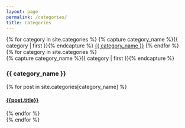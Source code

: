 ```yaml
---
layout: page
permalink: /categories/
title: Categories
---
```


<div>
  <span class="all-categories">
  {% for category in site.categories %}
    {% capture category_name %}{{ category | first }}{% endcapture %}
    <a href="{{site.baseurl}}/categories/#{{category_name|slugize}}">{{ category_name }}</a>
  {% endfor %}
  </span>
</div>

<div id="archives">
  {% for category in site.categories %}
    <div class="archive-group">
      {% capture category_name %}{{ category | first }}{% endcapture %}
      <a name="{{ category_name | slugize }}"></a>
      <h3 class="category-head">{{ category_name }}</h3>
      <div class="category-posts">
      {% for post in site.categories[category_name] %}
      <article class="archive-item">
        <h4><a href="{{ site.baseurl }}{{ post.url }}">{{post.title}}</a></h4>
      </article>
      {% endfor %}
      </div>
    </div>
  {% endfor %}
</div>